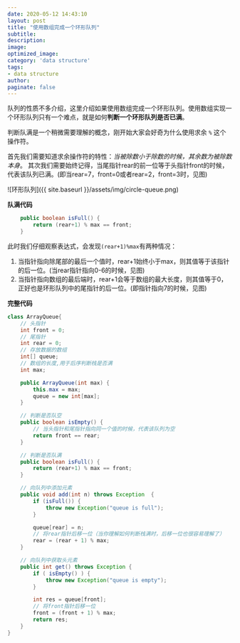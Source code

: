 ```yaml
---
date: 2020-05-12 14:43:10
layout: post
title: "使用数组完成一个环形队列"
subtitle:
description:
image:
optimized_image:
category: 'data structure'
tags:
- data structure
author:
paginate: false
---
```


队列的性质不多介绍，这里介绍如果使用数组完成一个环形队列。使用数组实现一个环形队列只有一个难点，就是如何**判断一个环形队列是否已满**。

判断队满是一个稍微需要理解的概念，刚开始大家会好奇为什么使用求余 `%` 这个操作符。

首先我们需要知道求余操作符的特性：*当被除数小于除数的时候，其余数为被除数本身*。
其次我们需要始终记得，当尾指针rear的前一位等于头指针front的时候，代表该队列已满。(即当rear=7，front=0或者rear=2，front=3时，见图)

![环形队列]({{ site.baseurl }}/assets/img/circle-queue.png)


**队满代码**
```java
    public boolean isFull() {
        return (rear+1) % max == front;
    }
```

此时我们仔细观察表达式，会发现`(rear+1)%max`有两种情况：
1. 当指针指向除尾部的最后一个值时，rear+1始终小于max，则其值等于该指针的后一位。(当rear指针指向0-6的时候，见图)
2. 当指针指向数组的最后端时，rear+1会等于数组的最大长度，则其值等于0，正好也是环形队列中的尾指针的后一位。(即指针指向7的时候，见图)



**完整代码**
```java
class ArrayQueue{
    // 头指针
    int front = 0;
    // 尾指针
    int rear = 0;
    // 存放数据的数组
    int[] queue;
    // 数组的长度,用于后序判断栈是否满
    int max;

    public ArrayQueue(int max) {
        this.max = max;
        queue = new int[max];
    }

    // 判断是否队空
    public boolean isEmpty() {
        // 当头指针和尾指针指向同一个值的时候，代表该队列为空
        return front == rear;
    }

    // 判断是否队满
    public boolean isFull() {
        return (rear+1) % max == front;
    }

    // 向队列中添加元素
    public void add(int n) throws Exception  {
        if (isFull()) {
            throw new Exception("queue is full");
        }

        queue[rear] = n;
        // 将rear指针后移一位（当你理解如何判断栈满时，后移一位也很容易理解了）
        rear = (rear + 1) % max;
    }

    // 向队列中获取头元素
    public int get() throws Exception {
        if ( isEmpty() ) {
            throw new Exception("queue is empty");
        }

        int res = queue[front];
        // 将front指针后移一位
        front = (front + 1) % max;
        return res;
    }
}
```


